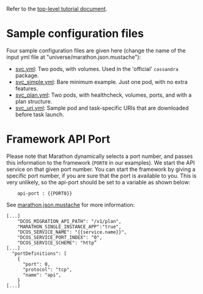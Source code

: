 Refer to the [top-level tutorial document](../../docs/pages/tutorial.md).

# Sample configuration files

Four sample configuration files are given here (change the name of the input yml file at "universe/marathon.json.mustache"):

 - [svc.yml](src/main/dist/svc.yml): Two pods, with volumes. Used in the 'official' `cassandra` package.
 - [svc_simple.yml](src/main/dist/svc_simple.yml): Bare minimum example. Just one pod, with no extra features.
 - [svc_plan.yml](src/main/dist/svc_plan.yml): Two pods, with healthcheck, volumes, ports, and with a plan structure.
 - [svc_uri.yml](src/main/dist/svc_uri.yml): Sample pod and task-specific URIs that are downloaded before task launch.

# Framework API Port

Please note that Marathon dynamically selects a port number, and passes this information to the framework (`PORT0` in our examples). We start the API service on that given port number. You can start the framework by giving a specific port number, if you are sure that the port is available to you. This is very unlikely, so the api-port should be set to a variable as shown below:
```
    api-port : {{PORT0}}
```

See [marathon.json.mustache](universe/marathon.json.mustache) for more information:
```
[...]
    "DCOS_MIGRATION_API_PATH": "/v1/plan",
    "MARATHON_SINGLE_INSTANCE_APP":"true",
    "DCOS_SERVICE_NAME": "{{service.name}}",
    "DCOS_SERVICE_PORT_INDEX": "0",
    "DCOS_SERVICE_SCHEME": "http”
[...]
  "portDefinitions": [
    {
      "port": 0,
      "protocol": "tcp",
      "name": "api",
    }
[...]
```


